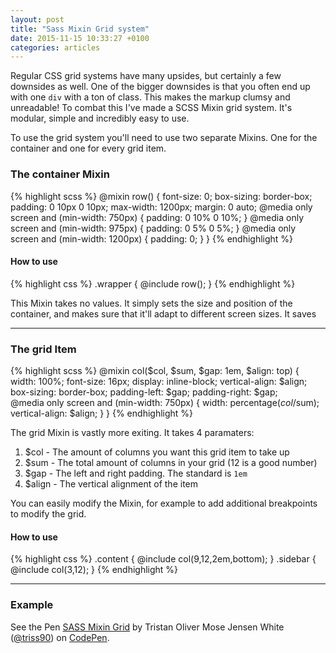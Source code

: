 ```yaml
---
layout: post
title: "Sass Mixin Grid system"
date: 2015-11-15 10:33:27 +0100
categories: articles
---
```


Regular CSS grid systems have many upsides, but certainly a few downsides as well. One of the bigger downsides is that you often end up with one <code>div</code> with a ton of class. This makes the markup clumsy and unreadable! To combat this I've made a SCSS Mixin grid system. It's modular, simple and incredibly easy to use.

To use the grid system you'll need to use two separate Mixins. One for the container and one for every grid item.

### The container Mixin
{% highlight scss %}
@mixin row() {
  font-size: 0;
  box-sizing: border-box;
  padding: 0 10px 0 10px;
  max-width: 1200px;
  margin: 0 auto;
  @media only screen and (min-width: 750px) {
    padding: 0 10% 0 10%;
  }
  @media only screen and (min-width: 975px) {
    padding: 0 5% 0 5%;
  }
  @media only screen and (min-width: 1200px) {
    padding: 0;
  }
}
{% endhighlight %}

#### How to use
{% highlight css %}
.wrapper {
  @include row();
}
{% endhighlight %}

This Mixin takes no values. It simply sets the size and position of the container, and makes sure that it'll adapt to different screen sizes. It saves

<hr>

### The grid Item
{% highlight scss %}
@mixin col($col, $sum, $gap: 1em, $align: top) {
  width: 100%;
  font-size: 16px;
  display: inline-block;
  vertical-align: $align;
  box-sizing: border-box;
  padding-left: $gap;
  padding-right: $gap;  
  @media only screen and (min-width: 750px) {
    width: percentage($col/$sum);
    vertical-align: $align;
  }
}
{% endhighlight %}

The grid Mixin is vastly more exiting. It takes 4 paramaters:
<ol>
   <li>$col - The amount of columns you want this grid item to take up</li>
   <li>$sum - The total amount of columns in your grid (12 is a good number)</li>
   <li>$gap - The left and right padding. The standard is <code>1em</code></li>
   <li>$align - The vertical alignment of the item</li>
</ol>

You can easily modify the Mixin, for example to add additional breakpoints to modify the grid.

#### How to use
{% highlight css %}
.content {
 @include col(9,12,2em,bottom);
}
.sidebar {
 @include col(3,12);
}
{% endhighlight %}

<hr>

### Example
<p data-height="450" data-theme-id="16012" data-slug-hash="LpozKX" data-default-tab="result" data-user="triss90" class='codepen'>See the Pen <a href='http://codepen.io/triss90/pen/LpozKX/'>SASS Mixin Grid</a> by Tristan Oliver Mose Jensen White (<a href='http://codepen.io/triss90'>@triss90</a>) on <a href='http://codepen.io'>CodePen</a>.</p>
<script async src="//assets.codepen.io/assets/embed/ei.js"></script>
